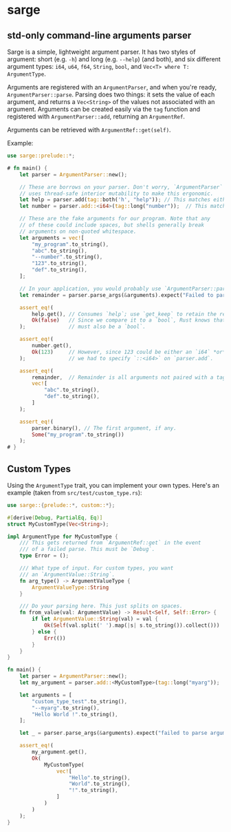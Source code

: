 # sarge

## std-only command-line arguments parser

Sarge is a simple, lightweight argument parser. It has two styles of argument: short (e.g. `-h`) and long (e.g. `--help`) (and both), and six different argument types: `i64`, `u64`, `f64`, `String`, `bool`, and `Vec<T> where T: ArgumentType`.

Arguments are registered with an `ArgumentParser`, and when you're ready, `ArgumentParser::parse`. Parsing does two things: it sets the value of each argument, and returns a `Vec<String>` of the values not associated with an argument. Arguments can be created easily via the `tag` function and registered with `ArgumentParser::add`, returning an `ArgumentRef`.

Arguments can be retrieved with `ArgumentRef::get(self)`.

Example:
```rust
use sarge::prelude::*;

# fn main() {
    let parser = ArgumentParser::new();

    // These are borrows on your parser. Don't worry, `ArgumentParser`
    // uses thread-safe interior mutability to make this ergonomic.
    let help = parser.add(tag::both('h', "help")); // This matches either `-h` or `--help`.
    let number = parser.add::<i64>(tag::long("number"));  // This matches only `--number`.

    // These are the fake arguments for our program. Note that any
    // of these could include spaces, but shells generally break
    // arguments on non-quoted whitespace.
    let arguments = vec![
        "my_program".to_string(),
        "abc".to_string(),
        "--number".to_string(),
        "123".to_string(),
        "def".to_string(),
    ];

    // In your application, you would probably use `ArgumentParser::parse()`.
    let remainder = parser.parse_args(&arguments).expect("Failed to parse arguments");

    assert_eq!(
        help.get(), // Consumes `help`; use `get_keep` to retain the reference.
        Ok(false)   // Since we compare it to a `bool`, Rust knows that `help`
    );              // must also be a `bool`.

    assert_eq!(
        number.get(),
        Ok(123)     // However, since 123 could be either an `i64` *or* a `u64`,
    );              // we had to specify `::<i64>` on `parser.add`.

    assert_eq!(
        remainder,  // Remainder is all arguments not paired with a tag, in order.
        vec![
            "abc".to_string(),
            "def".to_string(),
        ]
    );

    assert_eq!(
        parser.binary(), // The first argument, if any.
        Some("my_program".to_string())
    );
# }
```

## Custom Types

Using the `ArgumentType` trait, you can implement your own types. Here's an
example (taken from `src/test/custom_type.rs`):

```rust
use sarge::{prelude::*, custom::*};

#[derive(Debug, PartialEq, Eq)]
struct MyCustomType(Vec<String>);

impl ArgumentType for MyCustomType {
    /// This gets returned from `ArgumentRef::get` in the event
    /// of a failed parse. This must be `Debug`.
    type Error = ();

    /// What type of input. For custom types, you want
    /// an `ArgumentValue::String`.
    fn arg_type() -> ArgumentValueType {
        ArgumentValueType::String
    }

    /// Do your parsing here. This just splits on spaces.
    fn from_value(val: ArgumentValue) -> Result<Self, Self::Error> {
        if let ArgumentValue::String(val) = val {
            Ok(Self(val.split(' ').map(|s| s.to_string()).collect()))
        } else {
            Err(())
        }
    }
}

fn main() {
    let parser = ArgumentParser::new();
    let my_argument = parser.add::<MyCustomType>(tag::long("myarg"));

    let arguments = [
        "custom_type_test".to_string(),
        "--myarg".to_string(),
        "Hello World !".to_string(),
    ];

    let _ = parser.parse_args(&arguments).expect("failed to parse arguments");

    assert_eq!(
        my_argument.get(),
        Ok(
            MyCustomType(
                vec![
                    "Hello".to_string(),
                    "World".to_string(),
                    "!".to_string(),
                ]
            )
        )
    );
}
```
